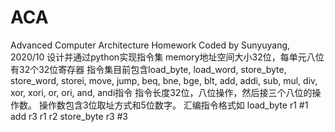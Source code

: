 # ACA
Advanced Computer Architecture Homework
Coded by Sunyuyang, 2020/10
设计并通过python实现指令集
memory地址空间大小32位，每单元八位
有32个32位寄存器
指令集目前包含load_byte, load_word, store_byte, store_word, storei, move, jump, beq, bne, bge, blt, add, addi, sub, mul, div, xor, xori, or, ori, and, andi指令
指令长度32位，八位操作，然后接三个八位的操作数。
操作数包含3位取址方式和5位数字。
汇编指令格式如
load_byte r1 #1
add r3 r1 r2
store_byte r3 #3
